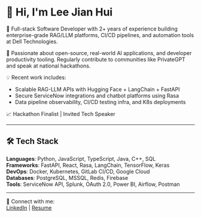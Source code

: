 # 👋 Hi, I'm Lee Jian Hui

🚀 Full-stack Software Developer with 2+ years of experience building enterprise-grade RAG/LLM platforms, CI/CD pipelines, and automation tools at Dell Technologies.  

🧠 Passionate about open-source, real-world AI applications, and developer productivity tooling. Regularly contribute to communities like PrivateGPT and speak at national hackathons.

💡 Recent work includes:
- Scalable RAG-LLM APIs with Hugging Face + LangChain + FastAPI
- Secure ServiceNow integrations and chatbot platforms using Rasa
- Data pipeline observability, CI/CD testing infra, and K8s deployments

📈 Hackathon Finalist | Invited Tech Speaker

---

## 🛠 Tech Stack
**Languages**: Python, JavaScript, TypeScript, Java, C++, SQL  
**Frameworks**: FastAPI, React, Rasa, LangChain, TensorFlow, Keras  
**DevOps**: Docker, Kubernetes, GitLab CI/CD, Google Cloud  
**Databases**: PostgreSQL, MSSQL, Redis, Firebase  
**Tools**: ServiceNow API, Splunk, OAuth 2.0, Power BI, Airflow, Postman

---

🔗 Connect with me:  
[LinkedIn](https://www.linkedin.com/in/lee-jian-hui-1708281ba/) | [Resume](https://github.com/lee-jian-hui)  
